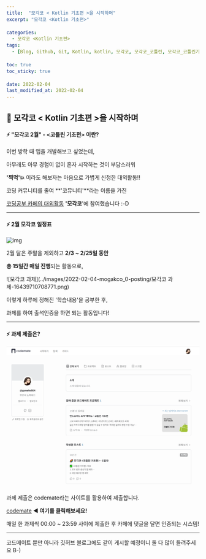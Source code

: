 ```yaml
---
title:  "모각코 < Kotlin 기초편 >을 시작하며"
excerpt: "모각코 <Kotlin 기초편>"

categories:
  - 모각코 <Kotlin 기초편>
tags:
  - [Blog, Github, Git, Kotlin, kotlin, 모각코, 모각코_코틀린, 모각코_코틀린기초편, 코뮤니티, 대외활동]

toc: true
toc_sticky: true

date: 2022-02-04
last_modified_at: 2022-02-04
---
```


## 🌈 모각코 < Kotlin 기초편 >을 시작하며

#### ⚡ "모각코 2월" - <코틀린 기초편> 이란?

이번 방학 때 앱을 개발해보고 싶었는데, 

아무래도 아무 경험이 없이 혼자 시작하는 것이 부담스러워 

**'찍먹'💥** 이라도 해보자는 마음으로 가볍게 신청한 대외활동!!

코딩 커뮤니티를 줄여 **'코뮤니티'**라는 이름을 가진 

<u>코딩공부 카페의 대외활동</u> **'모각코**'에 참여했습니다 :-D



------



#### ⚡ 2월 모각코 일정표

![img](https://cafeptthumb-phinf.pstatic.net/MjAyMjAxMzFfMTQ4/MDAxNjQzNTk5NzgxMDU2.5Br8xtK1k2tTbGYMECDrNN-HKvtey8ic9p17Rr1zI5Eg.mKecx1gfRTjyOUPXISrtxbh-d9UaBORlwoq_-8027XQg.PNG/%EB%AA%A8%EA%B0%81%EC%BD%94_%EC%9D%BC%EC%A0%95_%EB%8B%AC%EB%A0%A5_%EC%B5%9C%EC%A2%85.png?type=w1600)

2월 달은 주말을 제외하고 **2/3 ~ 2/25일 동안** 

**총 15일간 매일 진행**되는 활동으로,



![모각코 과제](../images/2022-02-04-mogakco_0-posting/모각코 과제-16439710708771.png)



이렇게 하루에 정해진 '학습내용'을 공부한 후, 

과제를 하여 출석인증을 하면 되는 활동입니다!



----



#### ⚡ 과제 제출은?

![과제제출은](../images/2022-02-04-mogakco_0-posting/과제제출은-16439710708772.png)



과제 제출은 codemate라는 사이트를 활용하여 제출합니다.

[codemate](https://codemate.kr/@guswlsdl04) **◀ 여기를 클릭해보세요!**

매일 한 과제씩 00:00 ~ 23:59 사이에 제출한 후 카페에 댓글을 달면 인증되는 시스템!



-----



코드메이트 뿐만 아니라 깃허브 블로그에도 같이 게시할 예정이니 둘 다 많이 들려주세요 B-)
